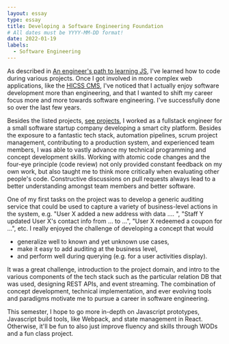 ```yaml
---
layout: essay
type: essay
title: Developing a Software Engineering Foundation
# All dates must be YYYY-MM-DD format!
date: 2022-01-19
labels:
  - Software Engineering
---
```


As described in [An engineer's path to learning JS](./engineers-path-to-js), I've learned how to code during various projects. Once I got involved in more complex web applications, like the [HICSS CMS](../projects/hicss-cms), I've noticed that I actually enjoy software development more than engineering, and that I wanted to shift my career focus more and more towards software engineering. I've successfully done so over the last few years. 

Besides the listed projects, [see projects](../projects), I worked as a fullstack engineer for a small software startup company developing a smart city platform. Besides the exposure to a fantastic tech stack, automation pipelines, scrum project management, contributing to a production system, and experienced team members, I was able to vastly advance my technical programming and concept development skills. Working with atomic code changes and the four-eye principle (code review) not only provided constant feedback on my own work, but also taught me to think more critically when evaluating other people's code. Constructive discussions on pull requests always lead to a better understanding amongst team members and better software. 

One of my first tasks on the project was to develop a generic auditing service that could be used to capture a variety of business-level actions in the system, e.g. "User X added a new address with data .... ", "Staff Y updated User X's contact info from ... to ...", "User X redeemed a coupon for ...", etc. I really enjoyed the challenge of developing a concept that would
* generalize well to known and yet unknown use cases,
* make it easy to add auditing at the business level,
* and perform well during querying (e.g. for a user activities display).

It was a great challenge, introduction to the project domain, and intro to the various components of the tech stack such as the particular relation DB that was used, designing REST APIs, and event streaming. The combination of concept development, technical implementation, and ever evolving tools and paradigms motivate me to pursue a career in software engineering. 

This semester, I hope to go more in-depth on Javascript prototypes, Javascript build tools, like Webpack, and state management in React. Otherwise, it'll be fun to also just improve fluency and skills through WODs and a fun class project.
